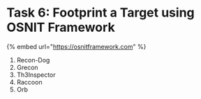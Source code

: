 # Task 6: Footprint a Target using OSNIT Framework

{% embed url="https://osnitframework.com" %}



1. Recon-Dog
2. Grecon
3. Th3Inspector
4. Raccoon
5. Orb

